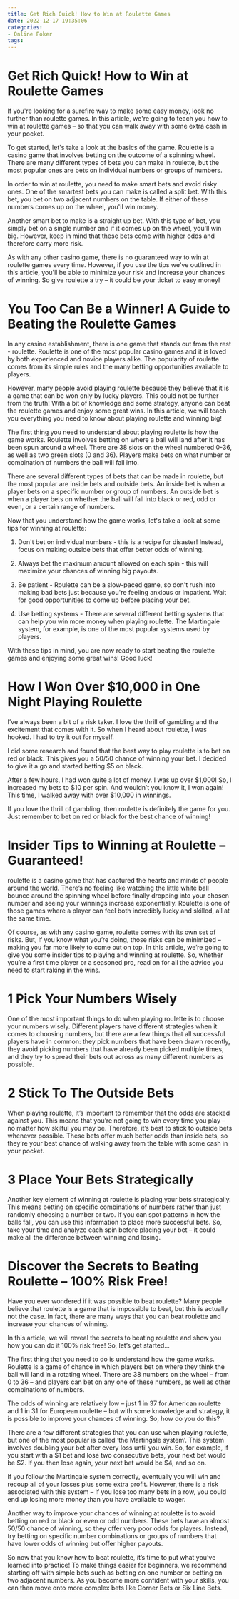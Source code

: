 ```yaml
---
title: Get Rich Quick! How to Win at Roulette Games
date: 2022-12-17 19:35:06
categories:
- Online Poker
tags:
---
```



#  Get Rich Quick! How to Win at Roulette Games

If you're looking for a surefire way to make some easy money, look no further than roulette games. In this article, we're going to teach you how to win at roulette games – so that you can walk away with some extra cash in your pocket.

To get started, let's take a look at the basics of the game. Roulette is a casino game that involves betting on the outcome of a spinning wheel. There are many different types of bets you can make in roulette, but the most popular ones are bets on individual numbers or groups of numbers.

In order to win at roulette, you need to make smart bets and avoid risky ones. One of the smartest bets you can make is called a split bet. With this bet, you bet on two adjacent numbers on the table. If either of these numbers comes up on the wheel, you'll win money.

Another smart bet to make is a straight up bet. With this type of bet, you simply bet on a single number and if it comes up on the wheel, you'll win big. However, keep in mind that these bets come with higher odds and therefore carry more risk.

As with any other casino game, there is no guaranteed way to win at roulette games every time. However, if you use the tips we've outlined in this article, you'll be able to minimize your risk and increase your chances of winning. So give roulette a try – it could be your ticket to easy money!

#  You Too Can Be a Winner! A Guide to Beating the Roulette Games

In any casino establishment, there is one game that stands out from the rest - roulette. Roulette is one of the most popular casino games and it is loved by both experienced and novice players alike. The popularity of roulette comes from its simple rules and the many betting opportunities available to players.

However, many people avoid playing roulette because they believe that it is a game that can be won only by lucky players. This could not be further from the truth! With a bit of knowledge and some strategy, anyone can beat the roulette games and enjoy some great wins. In this article, we will teach you everything you need to know about playing roulette and winning big!

The first thing you need to understand about playing roulette is how the game works. Roulette involves betting on where a ball will land after it has been spun around a wheel. There are 38 slots on the wheel numbered 0-36, as well as two green slots (0 and 36). Players make bets on what number or combination of numbers the ball will fall into.

There are several different types of bets that can be made in roulette, but the most popular are inside bets and outside bets. An inside bet is when a player bets on a specific number or group of numbers. An outside bet is when a player bets on whether the ball will fall into black or red, odd or even, or a certain range of numbers.

Now that you understand how the game works, let's take a look at some tips for winning at roulette:

1) Don't bet on individual numbers - this is a recipe for disaster! Instead, focus on making outside bets that offer better odds of winning.

2) Always bet the maximum amount allowed on each spin - this will maximize your chances of winning big payouts.

3) Be patient - Roulette can be a slow-paced game, so don't rush into making bad bets just because you're feeling anxious or impatient. Wait for good opportunities to come up before placing your bet.

4) Use betting systems - There are several different betting systems that can help you win more money when playing roulette. The Martingale system, for example, is one of the most popular systems used by players.


With these tips in mind, you are now ready to start beating the roulette games and enjoying some great wins! Good luck!

#  How I Won Over $10,000 in One Night Playing Roulette

I’ve always been a bit of a risk taker. I love the thrill of gambling and the excitement that comes with it. So when I heard about roulette, I was hooked. I had to try it out for myself.

I did some research and found that the best way to play roulette is to bet on red or black. This gives you a 50/50 chance of winning your bet. I decided to give it a go and started betting $5 on black.

After a few hours, I had won quite a lot of money. I was up over $1,000! So, I increased my bets to $10 per spin. And wouldn’t you know it, I won again! This time, I walked away with over $10,000 in winnings.

If you love the thrill of gambling, then roulette is definitely the game for you. Just remember to bet on red or black for the best chance of winning!

#   Insider Tips to Winning at Roulette – Guaranteed!

roulette is a casino game that has captured the hearts and minds of people around the world. There’s no feeling like watching the little white ball bounce around the spinning wheel before finally dropping into your chosen number and seeing your winnings increase exponentially. Roulette is one of those games where a player can feel both incredibly lucky and skilled, all at the same time.

Of course, as with any casino game, roulette comes with its own set of risks. But, if you know what you’re doing, those risks can be minimized – making you far more likely to come out on top. In this article, we’re going to give you some insider tips to playing and winning at roulette. So, whether you’re a first time player or a seasoned pro, read on for all the advice you need to start raking in the wins.

# 1 Pick Your Numbers Wisely

One of the most important things to do when playing roulette is to choose your numbers wisely. Different players have different strategies when it comes to choosing numbers, but there are a few things that all successful players have in common: they pick numbers that have been drawn recently, they avoid picking numbers that have already been picked multiple times, and they try to spread their bets out across as many different numbers as possible.

# 2 Stick To The Outside Bets

When playing roulette, it’s important to remember that the odds are stacked against you. This means that you’re not going to win every time you play – no matter how skilful you may be. Therefore, it’s best to stick to outside bets whenever possible. These bets offer much better odds than inside bets, so they’re your best chance of walking away from the table with some cash in your pocket.

# 3 Place Your Bets Strategically

Another key element of winning at roulette is placing your bets strategically. This means betting on specific combinations of numbers rather than just randomly choosing a number or two. If you can spot patterns in how the balls fall, you can use this information to place more successful bets. So, take your time and analyze each spin before placing your bet – it could make all the difference between winning and losing.

#  Discover the Secrets to Beating Roulette – 100% Risk Free!

Have you ever wondered if it was possible to beat roulette? Many people believe that roulette is a game that is impossible to beat, but this is actually not the case. In fact, there are many ways that you can beat roulette and increase your chances of winning.

In this article, we will reveal the secrets to beating roulette and show you how you can do it 100% risk free! So, let’s get started…

The first thing that you need to do is understand how the game works. Roulette is a game of chance in which players bet on where they think the ball will land in a rotating wheel. There are 38 numbers on the wheel – from 0 to 36 – and players can bet on any one of these numbers, as well as other combinations of numbers.

The odds of winning are relatively low – just 1 in 37 for American roulette and 1 in 31 for European roulette – but with some knowledge and strategy, it is possible to improve your chances of winning. So, how do you do this?

There are a few different strategies that you can use when playing roulette, but one of the most popular is called ‘the Martingale system’. This system involves doubling your bet after every loss until you win. So, for example, if you start with a $1 bet and lose two consecutive bets, your next bet would be $2. If you then lose again, your next bet would be $4, and so on.

If you follow the Martingale system correctly, eventually you will win and recoup all of your losses plus some extra profit. However, there is a risk associated with this system – if you lose too many bets in a row, you could end up losing more money than you have available to wager.

Another way to improve your chances of winning at roulette is to avoid betting on red or black or even or odd numbers. These bets have an almost 50/50 chance of winning, so they offer very poor odds for players. Instead, try betting on specific number combinations or groups of numbers that have lower odds of winning but offer higher payouts.

So now that you know how to beat roulette, it’s time to put what you’ve learned into practice! To make things easier for beginners, we recommend starting off with simple bets such as betting on one number or betting on two adjacent numbers. As you become more confident with your skills, you can then move onto more complex bets like Corner Bets or Six Line Bets.